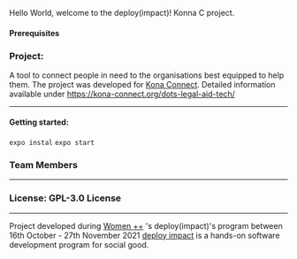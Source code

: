 Hello World, welcome to the deploy(impact)! Konna C project. 

#### Prerequisites

### Project: 
 A tool to connect people in need to the organisations best equipped to help them. The project was developed for [Kona Connect](https://kona-connect.org/). Detailed information available under https://kona-connect.org/dots-legal-aid-tech/
- - - -
#### Getting started:
`expo instal`
`expo start`

### Team Members


- - - -
### License: GPL-3.0 License
- - - -

Project developed during [Women ++](https://www.womenplusplus.ch/) 's  deploy(impact)'s program between 16th October - 27th November 2021
[deploy impact](https://www.womenplusplus.ch/deploy-impact) is a hands-on software development program for social good.

